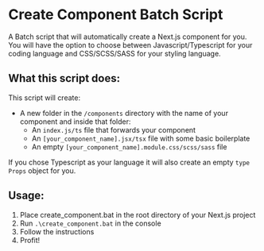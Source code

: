 # Create Component Batch Script
A Batch script that will automatically create a Next.js component for you.
You will have the option to choose between Javascript/Typescript for your coding language and CSS/SCSS/SASS for your styling language.

## What this script does:
This script will create:
- A new folder in the `/components` directory with the name of your component and inside that folder:
  - An `index.js/ts` file that forwards your component
  - An `[your_component_name].jsx/tsx` file with some basic boilerplate
  - An empty `[your_component_name].module.css/scss/sass` file 

If you chose Typescript as your language it will also create an empty `type Props` object for you.

## Usage:
1. Place create_component.bat in the root directory of your Next.js project
2. Run `.\create_component.bat` in the console
3. Follow the instructions
4. Profit!
